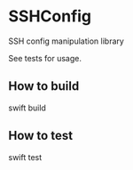 # SSHConfig
SSH config manipulation library

See tests for usage.

## How to build
swift build

## How to test
swift test